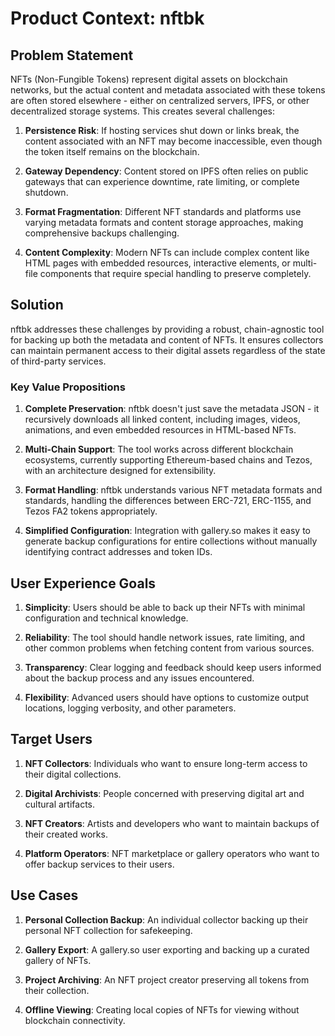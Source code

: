 # Product Context: nftbk

## Problem Statement

NFTs (Non-Fungible Tokens) represent digital assets on blockchain networks, but the actual content and metadata associated with these tokens are often stored elsewhere - either on centralized servers, IPFS, or other decentralized storage systems. This creates several challenges:

1. **Persistence Risk**: If hosting services shut down or links break, the content associated with an NFT may become inaccessible, even though the token itself remains on the blockchain.

2. **Gateway Dependency**: Content stored on IPFS often relies on public gateways that can experience downtime, rate limiting, or complete shutdown.

3. **Format Fragmentation**: Different NFT standards and platforms use varying metadata formats and content storage approaches, making comprehensive backups challenging.

4. **Content Complexity**: Modern NFTs can include complex content like HTML pages with embedded resources, interactive elements, or multi-file components that require special handling to preserve completely.

## Solution

nftbk addresses these challenges by providing a robust, chain-agnostic tool for backing up both the metadata and content of NFTs. It ensures collectors can maintain permanent access to their digital assets regardless of the state of third-party services.

### Key Value Propositions

1. **Complete Preservation**: nftbk doesn't just save the metadata JSON - it recursively downloads all linked content, including images, videos, animations, and even embedded resources in HTML-based NFTs.

2. **Multi-Chain Support**: The tool works across different blockchain ecosystems, currently supporting Ethereum-based chains and Tezos, with an architecture designed for extensibility.

3. **Format Handling**: nftbk understands various NFT metadata formats and standards, handling the differences between ERC-721, ERC-1155, and Tezos FA2 tokens appropriately.

4. **Simplified Configuration**: Integration with gallery.so makes it easy to generate backup configurations for entire collections without manually identifying contract addresses and token IDs.

## User Experience Goals

1. **Simplicity**: Users should be able to back up their NFTs with minimal configuration and technical knowledge.

2. **Reliability**: The tool should handle network issues, rate limiting, and other common problems when fetching content from various sources.

3. **Transparency**: Clear logging and feedback should keep users informed about the backup process and any issues encountered.

4. **Flexibility**: Advanced users should have options to customize output locations, logging verbosity, and other parameters.

## Target Users

1. **NFT Collectors**: Individuals who want to ensure long-term access to their digital collections.

2. **Digital Archivists**: People concerned with preserving digital art and cultural artifacts.

3. **NFT Creators**: Artists and developers who want to maintain backups of their created works.

4. **Platform Operators**: NFT marketplace or gallery operators who want to offer backup services to their users.

## Use Cases

1. **Personal Collection Backup**: An individual collector backing up their personal NFT collection for safekeeping.

2. **Gallery Export**: A gallery.so user exporting and backing up a curated gallery of NFTs.

3. **Project Archiving**: An NFT project creator preserving all tokens from their collection.

4. **Offline Viewing**: Creating local copies of NFTs for viewing without blockchain connectivity.
